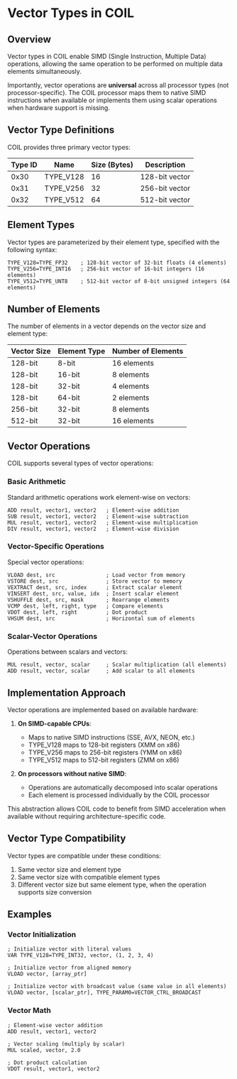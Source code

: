 # Vector Types in COIL

## Overview

Vector types in COIL enable SIMD (Single Instruction, Multiple Data) operations, allowing the same operation to be performed on multiple data elements simultaneously. 

Importantly, vector operations are **universal** across all processor types (not processor-specific). The COIL processor maps them to native SIMD instructions when available or implements them using scalar operations when hardware support is missing.

## Vector Type Definitions

COIL provides three primary vector types:

| Type ID | Name | Size (Bytes) | Description |
|---------|------|--------------|-------------|
| 0x30    | TYPE_V128 | 16 | 128-bit vector |
| 0x31    | TYPE_V256 | 32 | 256-bit vector |
| 0x32    | TYPE_V512 | 64 | 512-bit vector |

## Element Types

Vector types are parameterized by their element type, specified with the following syntax:

```
TYPE_V128=TYPE_FP32    ; 128-bit vector of 32-bit floats (4 elements)
TYPE_V256=TYPE_INT16   ; 256-bit vector of 16-bit integers (16 elements)
TYPE_V512=TYPE_UNT8    ; 512-bit vector of 8-bit unsigned integers (64 elements)
```

## Number of Elements

The number of elements in a vector depends on the vector size and element type:

| Vector Size | Element Type | Number of Elements |
|-------------|--------------|-------------------|
| 128-bit     | 8-bit        | 16 elements       |
| 128-bit     | 16-bit       | 8 elements        |
| 128-bit     | 32-bit       | 4 elements        |
| 128-bit     | 64-bit       | 2 elements        |
| 256-bit     | 32-bit       | 8 elements        |
| 512-bit     | 32-bit       | 16 elements       |

## Vector Operations

COIL supports several types of vector operations:

### Basic Arithmetic

Standard arithmetic operations work element-wise on vectors:

```
ADD result, vector1, vector2   ; Element-wise addition
SUB result, vector1, vector2   ; Element-wise subtraction
MUL result, vector1, vector2   ; Element-wise multiplication
DIV result, vector1, vector2   ; Element-wise division
```

### Vector-Specific Operations

Special vector operations:

```
VLOAD dest, src                ; Load vector from memory
VSTORE dest, src               ; Store vector to memory
VEXTRACT dest, src, index      ; Extract scalar element
VINSERT dest, src, value, idx  ; Insert scalar element
VSHUFFLE dest, src, mask       ; Rearrange elements
VCMP dest, left, right, type   ; Compare elements
VDOT dest, left, right         ; Dot product
VHSUM dest, src                ; Horizontal sum of elements
```

### Scalar-Vector Operations

Operations between scalars and vectors:

```
MUL result, vector, scalar     ; Scalar multiplication (all elements)
ADD result, vector, scalar     ; Add scalar to all elements
```

## Implementation Approach

Vector operations are implemented based on available hardware:

1. **On SIMD-capable CPUs**:
   - Maps to native SIMD instructions (SSE, AVX, NEON, etc.)
   - TYPE_V128 maps to 128-bit registers (XMM on x86)
   - TYPE_V256 maps to 256-bit registers (YMM on x86)
   - TYPE_V512 maps to 512-bit registers (ZMM on x86)

2. **On processors without native SIMD**:
   - Operations are automatically decomposed into scalar operations
   - Each element is processed individually by the COIL processor

This abstraction allows COIL code to benefit from SIMD acceleration when available without requiring architecture-specific code.

## Vector Type Compatibility

Vector types are compatible under these conditions:

1. Same vector size and element type
2. Same vector size with compatible element types 
3. Different vector size but same element type, when the operation supports size conversion

## Examples

### Vector Initialization

```
; Initialize vector with literal values
VAR TYPE_V128=TYPE_INT32, vector, (1, 2, 3, 4)

; Initialize vector from aligned memory
VLOAD vector, [array_ptr]

; Initialize vector with broadcast value (same value in all elements)
VLOAD vector, [scalar_ptr], TYPE_PARAM0=VECTOR_CTRL_BROADCAST
```

### Vector Math

```
; Element-wise vector addition
ADD result, vector1, vector2

; Vector scaling (multiply by scalar)
MUL scaled, vector, 2.0

; Dot product calculation
VDOT result, vector1, vector2
```